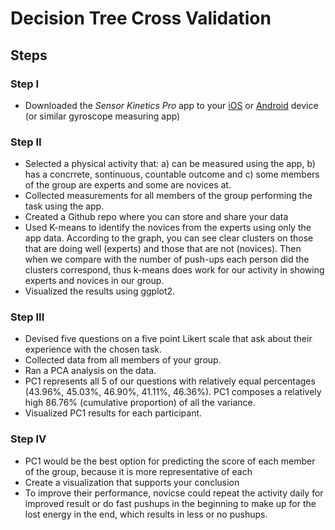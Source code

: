 # Decision Tree Cross Validation

## Steps

### Step I
* Downloaded the *Sensor Kinetics Pro* app to your [iOS](https://itunes.apple.com/us/app/sensor-kinetics-pro/id623633248?mt=8) or [Android](https://play.google.com/store/apps/details?id=com.innoventions.sensorkineticspro&hl=en) device (or similar gyroscope measuring app)

### Step II
* Selected a physical activity that: a) can be measured using the app, b) has a concrrete, sontinuous, countable outcome and c) some members of the group are experts and some are novices at.
* Collected measurements for all members of the group performing the task using the app.
* Created a Github repo where you can store and share your data
* Used K-means to identify the novices from the experts using only the app data. According to the graph, you can see clear clusters on those that are doing well (experts) and those that are not (novices). Then when we compare with the number of push-ups each person did the clusters correspond, thus k-means does work for our activity in showing experts and novices in our group.
* Visualized the results using ggplot2.

### Step III
* Devised five questions on a five point Likert scale that ask about their experience with the chosen task.
* Collected data from all members of your group.
* Ran a PCA analysis on the data.
* PC1 represents all 5 of our questions with relatively equal percentages (43.96%, 45.03%, 46.90%, 41.11%, 46.36%). PC1 composes a relatively high 86.76% (cumulative proportion) of all the variance. 
* Visualized PC1 results for each participant.

### Step IV
* PC1 would be the best option for predicting the score of each member of the group, because it is more representative of each 
* Create a visualization that supports your conclusion
* To improve their performance, novicse could repeat the activity daily for improved result or do fast pushups in the beginning to make up for the lost energy in the end, which results in less or no pushups.
